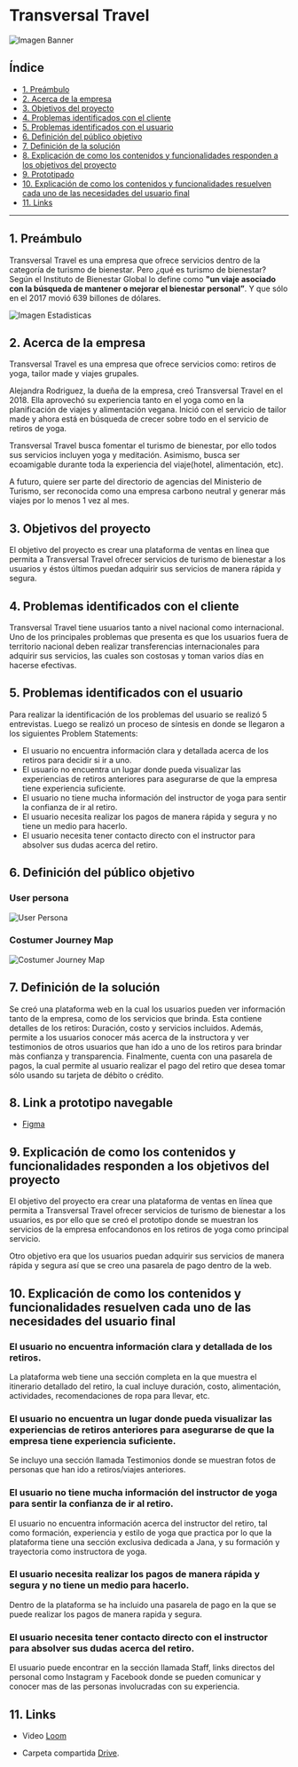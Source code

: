 # Transversal Travel

![Imagen Banner]( https://github.com/Les9616/lim011-small-businesses/blob/master/landscape-ad-banner-design%402x.png)

## Índice
 
* [1. Preámbulo](#1-preámbulo)
* [2. Acerca de la empresa](#2-acerca-de-la-empresa)
* [3. Objetivos del proyecto](#3-objetivos-del-proyecto)
* [4. Problemas identificados con el cliente](#4-problemas-identificados-con-el-cliente)
* [5. Problemas identificados con el usuario](#5-problemas-identificados-con-el-usuario)
* [6. Definición del público objetivo](#6-definición-del-público-objetivo)
* [7. Definición de la solución](#7-definición-de-la-solucion)
* [8. Explicación de como los contenidos y funcionalidades responden a los objetivos del proyecto](#8-explicacion-de-como-los-contenidos-y-funcionalidades-responden-a-los-objetivos-del-proyecto)
* [9. Prototipado](#9-prototipado)
* [10. Explicación de como los contenidos y funcionalidades resuelven cada uno de las necesidades del usuario final](#10-explicacion-de-como-los-contenidos-y-funcionalidades-resuelven-cada-uno-de-las-necesidades-del-usuario-final)
* [11. Links](#11-Links)

***

## 1. Preámbulo

Transversal Travel es una empresa que ofrece servicios dentro de la categoría de turismo de bienestar. 
Pero ¿qué es turismo de bienestar? Según el Instituto de Bienestar Global lo define como 
**"un viaje asociado con la búsqueda de mantener o mejorar el bienestar personal”**.
Y que sólo en el 2017 movió 639 billones de dólares.

![Imagen Estadisticas](https://github.com/Les9616/lim011-small-businesses/blob/master/WT.jpg)

## 2. Acerca de la empresa
 
Transversal Travel es una empresa que ofrece servicios como: retiros de yoga, 
tailor made y viajes grupales.

Alejandra Rodriguez, la dueña de la empresa, creó Transversal Travel en el 2018. 
Ella aprovechó su experiencia tanto en el yoga como en la planificación de viajes 
y alimentación vegana.
Inició con el servicio de tailor made y ahora está en búsqueda de crecer sobre 
todo en el servicio de retiros de yoga.

Transversal Travel busca fomentar el turismo de bienestar, por ello todos sus 
servicios incluyen yoga y meditación. Asimismo, busca ser ecoamigable durante 
toda la experiencia del viaje(hotel, alimentación, etc).

A futuro, quiere ser parte del directorio de agencias del Ministerio de Turismo, 
ser reconocida como una empresa carbono neutral y generar más viajes por lo menos
1 vez al mes.

## 3. Objetivos del proyecto

El objetivo del proyecto es crear una plataforma de ventas en línea que permita 
a Transversal Travel ofrecer servicios de turismo de bienestar a los usuarios y 
éstos últimos puedan adquirir sus servicios de manera rápida y segura.

## 4. Problemas identificados con el cliente

Transversal Travel tiene usuarios tanto a nivel nacional como internacional. 
Uno de los principales problemas que presenta es que los usuarios fuera de 
territorio nacional deben realizar transferencias internacionales para adquirir 
sus servicios, las cuales son costosas y toman varios días en hacerse efectivas.

## 5. Problemas identificados con el usuario

Para realizar la identificación de los problemas del usuario se realizó 5 entrevistas. 
Luego se realizó un proceso de síntesis en donde se llegaron a los siguientes Problem 
Statements:

- El usuario no encuentra información clara y detallada acerca de los retiros para 
  decidir si ir a uno.
- El usuario no encuentra un lugar donde pueda visualizar las experiencias de retiros 
  anteriores para asegurarse de que la empresa tiene experiencia suficiente.
- El usuario no tiene mucha información del instructor de yoga para sentir la confianza 
  de ir al retiro.
- El usuario necesita realizar los pagos de manera rápida y segura y no tiene un medio 
  para hacerlo.
- El usuario necesita tener contacto directo con el instructor para absolver sus dudas 
  acerca del retiro.

## 6. Definición del público objetivo

###  User persona

![User Persona](https://github.com/Les9616/lim011-small-businesses/blob/master/UserPersona.PNG)

###  Costumer Journey Map

![Costumer Journey Map](https://github.com/Les9616/lim011-small-businesses/blob/master/CJM.png)

## 7. Definición de la solución

Se creó una plataforma web en la cual los usuarios pueden ver información tanto 
de la empresa, como de los servicios que brinda. Esta contiene detalles de los 
retiros: Duración, costo y servicios incluidos. Además, permite a los usuarios 
conocer más acerca de la instructora y ver testimonios de otros usuarios que han 
ido a uno de los retiros para brindar màs confianza y transparencia. 
Finalmente, cuenta con una pasarela de pagos, la cual permite al usuario realizar 
el pago del retiro que desea tomar sólo usando su tarjeta de débito o crédito.

## 8. Link a prototipo navegable

- [Figma](https://www.figma.com/proto/dzx3wAloCAmTt9gL8Z6N5j/CJM?node-id=20%3A198&scaling=scale-down)

## 9. Explicación de como los contenidos y funcionalidades responden a los objetivos del proyecto

El objetivo del proyecto era crear una plataforma de ventas en línea que permita 
a Transversal Travel ofrecer servicios de turismo de bienestar a los usuarios, es 
por ello que se creó el prototipo donde se muestran los servicios de la empresa 
enfocandonos en los retiros de yoga como principal servicio.

Otro objetivo era que los usuarios puedan adquirir sus servicios de manera rápida 
y segura así que se creo una pasarela de pago dentro de la web.

## 10. Explicación de como los contenidos y funcionalidades resuelven cada uno de las necesidades del usuario final

### El usuario no encuentra información clara y detallada de los retiros.
 La plataforma web tiene una sección completa en la que muestra el itinerario detallado del retiro, la cual incluye duración, costo, alimentación, actividades, recomendaciones de ropa para llevar, etc. 

### El usuario no encuentra un lugar donde pueda visualizar las experiencias de retiros anteriores para asegurarse de que la empresa tiene experiencia suficiente. 
Se incluyo una sección llamada Testimonios donde se muestran fotos de personas que han ido a retiros/viajes anteriores.

### El usuario no tiene mucha información del instructor de yoga para sentir la confianza de ir al retiro.
El usuario no encuentra información acerca del instructor del retiro, tal como formación, experiencia y estilo de yoga que practica por lo que la plataforma tiene una sección exclusiva dedicada a Jana, y su formación y trayectoria como instructora de yoga.

### El usuario necesita realizar los pagos de manera rápida y segura y no tiene un medio para hacerlo.
Dentro de la plataforma se ha incluido una pasarela de pago en la que se puede realizar los pagos de manera rapida y segura.

### El usuario necesita tener contacto directo con el instructor para absolver sus dudas acerca del retiro.
El usuario puede encontrar en la sección llamada Staff, links directos del personal como Instagram y Facebook donde se pueden comunicar y conocer mas de las personas involucradas con su experiencia.

## 11. Links

- Video [Loom](https://www.loom.com/share/2f1660aa1f074c9bbc2de4614d68a82a)

- Carpeta compartida [Drive](https://drive.google.com/drive/folders/1FJdyXhNAS14YiS9SaOKpAG2gHAat1arZ).

